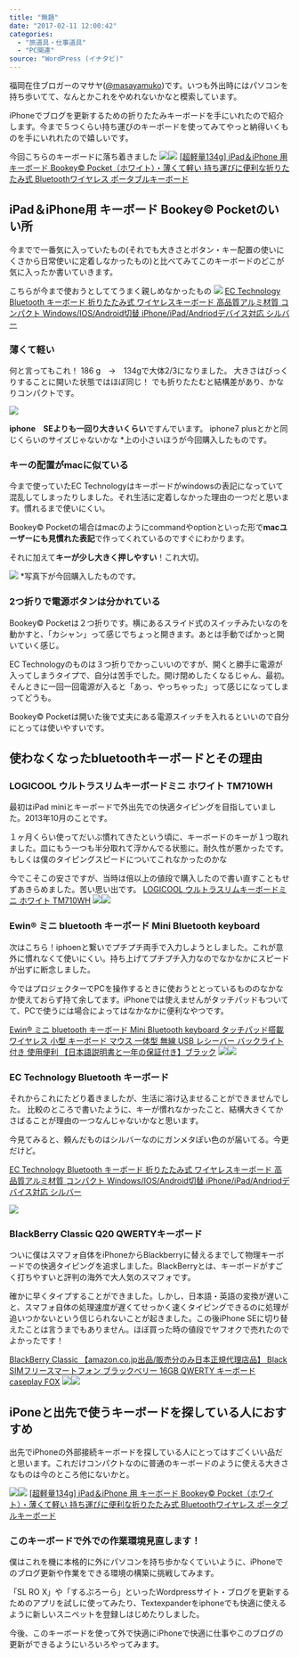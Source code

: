 ```yaml
---
title: "無題"
date: "2017-02-11 12:00:42"
categories:
  - "旅道具・仕事道具"
  - "PC関連"
source: "WordPress (イナタビ)"
---
```


福岡在住ブロガーのマサヤ([@masayamuko](https://twitter.com/MasayaMuko))です。いつも外出時にはパソコンを持ち歩いてて、なんとかこれをやめれないかなと模索しています。

iPhoneでブログを更新するための折りたたみキーボードを手にいれたので紹介します。今まで５つくらい持ち運びのキーボードを使ってみてやっと納得いくものを手にいれれたので嬉しいです。

今回こちらのキーボードに落ち着きました
[![](//ws-fe.amazon-adsystem.com/widgets/q?_encoding=UTF8&ASIN=B01KO9JGEC&Format=_SL250_&ID=AsinImage&MarketPlace=JP&ServiceVersion=20070822&WS=1&tag=msymk-22)](https://www.amazon.co.jp/gp/product/B01KO9JGEC/ref=as_li_ss_il?ie=UTF8&psc=1&linkCode=li3&tag=msymk-22&linkId=7ffd0281e03868594f6486b4b678d04a)![](https://ir-jp.amazon-adsystem.com/e/ir?t=msymk-22&l=li3&o=9&a=B01KO9JGEC)
[[超軽量134g] iPad＆iPhone 用 キーボード Bookey© Pocket（ホワイト）・薄くて軽い 持ち運びに便利な折りたたみ式 Bluetoothワイヤレス ポータブルキーボード](http://amzn.to/2kQC44t)

## iPad＆iPhone用 キーボード Bookey© Pocketのいい所

今までで一番気に入っていたもの(それでも大きさとボタン・キー配置の使いにくさから日常使いに定着しなかったもの)と比べてみてこのキーボードのどこが気に入ったか書いていきます。

こちらが今まで使おうとしててうまく親しめなかったもの
[![](//ws-fe.amazon-adsystem.com/widgets/q?_encoding=UTF8&ASIN=B00U6TW1V6&Format=_SL250_&ID=AsinImage&MarketPlace=JP&ServiceVersion=20070822&WS=1&tag=msymk-22)](https://www.amazon.co.jp/gp/product/B00U6TW1V6/ref=as_li_ss_il?ie=UTF8&psc=1&linkCode=li3&tag=msymk-22&linkId=83c9fd66498ad2ff5e778e5866542b8e)
[EC Technology Bluetooth キーボード 折りたたみ式 ワイヤレスキーボード 高品質アルミ材質 コンパクト Windows/IOS/Android切替 iPhone/iPad/Andriodデバイス対応 シルバー](http://amzn.to/2koX2US)

### 薄くて軽い

何と言ってもこれ！
186 g　→　134gで大体2/3になりました。
大きさはびっくりすることに開いた状態ではほぼ同じ！
でも折りたたむと結構差があり、かなりコンパクトです。

![](https://masayamuko.com/wp/wp-content/uploads/2017/02/写真-2017-02-08-20-59-42.jpg)

**iphone　SEよりも一回り大きいくらい**ですんでいます。
iphone7 plusとかと同じくらいのサイズじゃないかな
*上の小さいほうが今回購入したものです。

### キーの配置がmacに似ている

今まで使っていたEC Technologyはキーボードがwindowsの表記になっていて混乱してしまったりしました。それ生活に定着しなかった理由の一つだと思います。慣れるまで使いにくい。

Bookey© Pocketの場合はmacのようにcommandやoptionといった形で**macユーザーにも見慣れた表記**で作ってくれているのですぐにわかります。

それに加えて**キーが少し大きく押しやすい**！これ大切。

![](https://masayamuko.com/wp/wp-content/uploads/2017/02/写真-2017-02-08-20-59-15.jpg)
*写真下が今回購入したものです。

### 2つ折りで電源ボタンは分かれている
Bookey© Pocketは２つ折りです。横にあるスライド式のスイッチみたいなのを動かすと、「カシャン」って感じでちょっと開きます。あとは手動でぱかっと開いていく感じ。

EC Technologyのものは３つ折りでかっこいいのですが、開くと勝手に電源が入ってしまうタイプで、自分は苦手でした。開け閉めしたくなるじゃん、最初。そんときに一回一回電源が入ると「あっ、やっちゃった」って感じになってしまってどうも。

Bookey© Pocketは開いた後で丈夫にある電源スイッチを入れるといいので自分にとっては使いやすいです。

## 使わなくなったbluetoothキーボードとその理由

### LOGICOOL ウルトラスリムキーボードミニ ホワイト TM710WH

最初はiPad miniとキーボードで外出先での快適タイピングを目指していました。2013年10月のことです。

１ヶ月くらい使ってだいぶ慣れてきたという頃に、キーボードのキーが１つ取れました。皿にもう一つも半分取れて浮かんでる状態に。耐久性が悪かったです。もしくは僕のタイピングスピードについてこれなかったのかな

今でこそこの安さですが、当時は倍以上の値段で購入したので書い直すこともせずあきらめました。苦い思い出です。
[LOGICOOL ウルトラスリムキーボードミニ ホワイト TM710WH](http://amzn.to/2lmQNVu)
[![](//ws-fe.amazon-adsystem.com/widgets/q?_encoding=UTF8&ASIN=B00CDG0O78&Format=_SL250_&ID=AsinImage&MarketPlace=JP&ServiceVersion=20070822&WS=1&tag=msymk-22)](https://www.amazon.co.jp/gp/product/B00CDG0O78/ref=as_li_ss_il?ie=UTF8&psc=1&linkCode=li3&tag=msymk-22&linkId=9d76cfad52d30ba6e73d7a4882cbc3e1)![](https://ir-jp.amazon-adsystem.com/e/ir?t=msymk-22&l=li3&o=9&a=B00CDG0O78)

### Ewin® ミニ bluetooth キーボード Mini Bluetooth keyboard

次はこちら！iphoenと繋いでプチプチ両手で入力しようとしました。これが意外に慣れなくて使いにくい。持ち上げてプチプチ入力なのでなかなかにスピードが出ずに断念しました。

今ではプロジェクターでPCを操作するときに使おうととっているもののなかなか使えておらず持て余してます。iPhoneでは使えませんがタッチパッドもついてて、PCで使うには場合によってはなかなかに便利なやつです。

[ Ewin® ミニ bluetooth キーボード Mini Bluetooth keyboard タッチパッド搭載 ワイヤレス 小型 キーボード マウス 一体型 無線 USB レシーバー バックライト付き 使用便利 【日本語説明書と一年の保証付き】ブラック](http://amzn.to/2lqGzzo)
[![](//ws-fe.amazon-adsystem.com/widgets/q?_encoding=UTF8&ASIN=B00QQ6HA00&Format=_SL250_&ID=AsinImage&MarketPlace=JP&ServiceVersion=20070822&WS=1&tag=msymk-22)](https://www.amazon.co.jp/bluetooth-Bluetooth-keyboard-%E3%82%BF%E3%83%83%E3%83%81%E3%83%91%E3%83%83%E3%83%89%E6%90%AD%E8%BC%89-%E3%80%90%E6%97%A5%E6%9C%AC%E8%AA%9E%E8%AA%AC%E6%98%8E%E6%9B%B8%E3%81%A8%E4%B8%80%E5%B9%B4%E3%81%AE%E4%BF%9D%E8%A8%BC%E4%BB%98%E3%81%8D%E3%80%91%E3%83%96%E3%83%A9%E3%83%83%E3%82%AF/dp/B00QQ6HA00/ref=as_li_ss_il?ie=UTF8&linkCode=li3&tag=msymk-22&linkId=6f77385f55902953be267f441a9c4799)![](https://ir-jp.amazon-adsystem.com/e/ir?t=msymk-22&l=li3&o=9&a=B00QQ6HA00)

### EC Technology Bluetooth キーボード
それからこれにたどり着きましたが、生活に溶け込ませることができませんでした。
比較のところで書いたように、キーが慣れなかったこと、結構大きくてかさばることが理由の一つなんじゃないかなと思います。

今見てみると、頼んだものはシルバーなのにガンメタぽい色のが届いてる。今更だけど。

[EC Technology Bluetooth キーボード 折りたたみ式 ワイヤレスキーボード 高品質アルミ材質 コンパクト Windows/IOS/Android切替 iPhone/iPad/Andriodデバイス対応 シルバー](http://amzn.to/2koX2US)

[![](//ws-fe.amazon-adsystem.com/widgets/q?_encoding=UTF8&ASIN=B00U6TW1V6&Format=_SL250_&ID=AsinImage&MarketPlace=JP&ServiceVersion=20070822&WS=1&tag=msymk-22)](https://www.amazon.co.jp/gp/product/B00U6TW1V6/ref=as_li_ss_il?ie=UTF8&psc=1&linkCode=li3&tag=msymk-22&linkId=83c9fd66498ad2ff5e778e5866542b8e)

### BlackBerry Classic Q20 QWERTYキーボード

ついに僕はスマフォ自体をiPhoneからBlackberryに替えるまでして物理キーボードでの快適タイピングを追求しました。BlackBerryとは、キーボードがすごく打ちやすいと評判の海外で大人気のスマフォです。

確かに早くタイプすることができました。しかし、日本語・英語の変換が遅いこと、スマフォ自体の処理速度が遅くてせっかく速くタイピングできるのに処理が追いつかないという信じられないことが起きました。この後iPhone SEに切り替えたことは言うまでもありません。ほぼ買った時の値段でヤフオクで売れたのでよかったです！

[BlackBerry Classic 【amazon.co.jp出品/販売分のみ日本正規代理店品】 Black SIMフリースマートフォン ブラックベリー 16GB QWERTY キーボード caseplay FOX](http://amzn.to/2kpinNT)
[![](//ws-fe.amazon-adsystem.com/widgets/q?_encoding=UTF8&ASIN=B016DN4L0C&Format=_SL250_&ID=AsinImage&MarketPlace=JP&ServiceVersion=20070822&WS=1&tag=msymk-22)](https://www.amazon.co.jp/BlackBerry-amazon-co-jp%E5%87%BA%E5%93%81-%E8%B2%A9%E5%A3%B2%E5%88%86%E3%81%AE%E3%81%BF%E6%97%A5%E6%9C%AC%E6%AD%A3%E8%A6%8F%E4%BB%A3%E7%90%86%E5%BA%97%E5%93%81-SIM%E3%83%95%E3%83%AA%E3%83%BC%E3%82%B9%E3%83%9E%E3%83%BC%E3%83%88%E3%83%95%E3%82%A9%E3%83%B3-caseplay/dp/B016DN4L0C/ref=as_li_ss_il?ie=UTF8&qid=1486625525&sr=8-2&keywords=blackberry+classic&linkCode=li3&tag=msymk-22&linkId=9a1d3ce745f4f31e6bcf3e8082d6e476)![](https://ir-jp.amazon-adsystem.com/e/ir?t=msymk-22&l=li3&o=9&a=B016DN4L0C)

## iPoneと出先で使うキーボードを探している人におすすめ

出先でiPhoneの外部接続キーボードを探している人にとってはすごくいい品だと思います。これだけコンパクトなのに普通のキーボードのように使える大きさなものは今のところ他にないかと。

[![](//ws-fe.amazon-adsystem.com/widgets/q?_encoding=UTF8&ASIN=B01KO9JGEC&Format=_SL250_&ID=AsinImage&MarketPlace=JP&ServiceVersion=20070822&WS=1&tag=msymk-22)](https://www.amazon.co.jp/gp/product/B01KO9JGEC/ref=as_li_ss_il?ie=UTF8&psc=1&linkCode=li3&tag=msymk-22&linkId=7ffd0281e03868594f6486b4b678d04a)![](https://ir-jp.amazon-adsystem.com/e/ir?t=msymk-22&l=li3&o=9&a=B01KO9JGEC)
[[超軽量134g] iPad＆iPhone 用 キーボード Bookey© Pocket（ホワイト）・薄くて軽い 持ち運びに便利な折りたたみ式 Bluetoothワイヤレス ポータブルキーボード](http://amzn.to/2kQC44t)

### このキーボードで外での作業環境見直します！

僕はこれを機に本格的に外にパソコンを持ち歩かなくていいように、iPhoneでのブログ更新や作業をできる環境の構築に挑戦してみます。

「SL RO X」や「するぷろーら」といったWordpressサイト・ブログを更新するためのアプリを試しに使ってみたり、Textexpanderをiphoneでも快適に使えるように新しいスニペットを登録しはじめたりしました。

今後、このキーボードを使って外で快適にiPhoneで快適に仕事やこのブログの更新ができるようにいろいろやってみます。